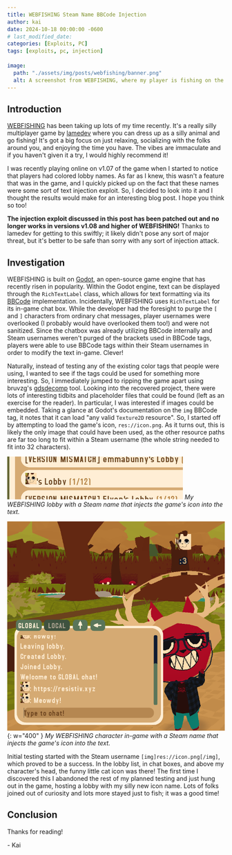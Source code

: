 ```yaml
---
title: WEBFISHING Steam Name BBCode Injection
author: kai
date: 2024-10-18 00:00:00 -0600
# last_modified_date: 
categories: [Exploits, PC]
tags: [exploits, pc, injection]

image:
  path: "./assets/img/posts/webfishing/banner.png"
  alt: A screenshot from WEBFISHING, where my player is fishing on the pier with the game's icon as their username.
---
```


## Introduction

[WEBFISHING](https://store.steampowered.com/app/3146520/WEBFISHING/) has been taking up lots of my time recently. It's a really silly multiplayer game by [lamedev](https://lamedeveloper.itch.io/) where you can dress up as a silly animal and go fishing! It's got a big focus on just relaxing, socializing with the folks around you, and enjoying the time you have. The vibes are immaculate and if you haven't given it a try, I would highly recommend it!

I was recently playing online on v1.07 of the game when I started to notice that players had colored lobby names. As far as I knew, this wasn't a feature that was in the game, and I quickly picked up on the fact that these names were some sort of text injection exploit. So, I decided to look into it and I thought the results would make for an interesting blog post. I hope you think so too!

**The injection exploit discussed in this post has been patched out and no longer works in versions v1.08 and higher of WEBFISHING!** Thanks to lamedev for getting to this swiftly; it likely didn't pose any sort of major threat, but it's better to be safe than sorry with any sort of injection attack.

## Investigation

WEBFISHING is built on [Godot](https://godotengine.org/), an open-source game engine that has recently risen in popularity. Within the Godot engine, text can be displayed through the ``RichTextLabel`` class, which allows for text formatting via its [BBCode](https://en.wikipedia.org/wiki/BBCode) implementation. Incidentally, WEBFISHING uses ``RichTextLabel`` for its in-game chat box. While the developer had the foresight to purge the ``[`` and ``]`` characters from ordinary chat messages, player usernames were overlooked (I probably would have overlooked them too!) and were not sanitized. Since the chatbox was already utilizing BBCode internally and Steam usernames weren't purged of the brackets used in BBCode tags, players were able to use BBCode tags within their Steam usernames in order to modify the text in-game. Clever!

Naturally, instead of testing any of the existing color tags that people were using, I wanted to see if the tags could be used for something more interesting. So, I immediately jumped to ripping the game apart using bruvzg's [gdsdecomp](https://github.com/bruvzg/gdsdecomp/) tool. Looking into the recovered project, there were lots of interesting tidbits and placeholder files that could be found (left as an exercise for the reader). In particular, I was interested if images could be embedded. Taking a glance at Godot's documentation on the ``img`` BBCode tag, it notes that it can load "any valid ``Texture2D`` resource". So, I started off by attempting to load the game's icon, ``res://icon.png``. As it turns out, this is likely the only image that could have been used, as the other resource paths are far too long to fit within a Steam username (the whole string needed to fit into 32 characters).

![My WEBFISHING lobby with a name that injects the game's icon into the text.](/assets/img/posts/webfishing/icon_lobby.png)
_My WEBFISHING lobby with a Steam name that injects the game's icon into the text._

![My WEBFISHING character with a name that injects the game's icon into the text.](/assets/img/posts/webfishing/icon_ingame.png){: w="400" }
_My WEBFISHING character in-game with a Steam name that injects the game's icon into the text._

Initial testing started with the Steam username ``[img]res://icon.png[/img]``, which proved to be a success. In the lobby list, in chat boxes, and above my character's head, the funny little cat icon was there! The first time I discovered this I abandoned the rest of my planned testing and just hung out in the game, hosting a lobby with my silly new icon name. Lots of folks joined out of curiosity and lots more stayed just to fish; it was a good time!

## Conclusion



Thanks for reading!

\- Kai
